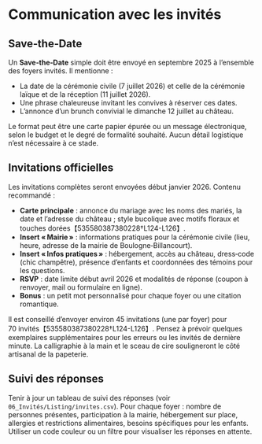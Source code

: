 # Communication avec les invités

## Save‑the‑Date

Un **Save‑the‑Date** simple doit être envoyé en septembre 2025 à l’ensemble des foyers invités. Il mentionne :

* La date de la cérémonie civile (7 juillet 2026) et celle de la cérémonie laïque et de la réception (11 juillet 2026).  
* Une phrase chaleureuse invitant les convives à réserver ces dates.  
* L’annonce d’un brunch convivial le dimanche 12 juillet au château.  

Le format peut être une carte papier épurée ou un message électronique, selon le budget et le degré de formalité souhaité. Aucun détail logistique n’est nécessaire à ce stade.

## Invitations officielles

Les invitations complètes seront envoyées début janvier 2026. Contenu recommandé :

* **Carte principale** : annonce du mariage avec les noms des mariés, la date et l’adresse du château ; style bucolique avec motifs floraux et touches dorées【535580387380228†L124-L126】.  
* **Insert « Mairie »** : informations pratiques pour la cérémonie civile (lieu, heure, adresse de la mairie de Boulogne‑Billancourt).  
* **Insert « Infos pratiques »** : hébergement, accès au château, dress‑code (chic champêtre), présence d’enfants et coordonnées des témoins pour les questions.  
* **RSVP** : date limite début avril 2026 et modalités de réponse (coupon à renvoyer, mail ou formulaire en ligne).  
* **Bonus** : un petit mot personnalisé pour chaque foyer ou une citation romantique.

Il est conseillé d’envoyer environ 45 invitations (une par foyer) pour 70 invités【535580387380228†L124-L126】. Pensez à prévoir quelques exemplaires supplémentaires pour les erreurs ou les invités de dernière minute. La calligraphie à la main et le sceau de cire souligneront le côté artisanal de la papeterie.

## Suivi des réponses

Tenir à jour un tableau de suivi des réponses (voir `06_Invités/Listing/invites.csv`). Pour chaque foyer : nombre de personnes présentes, participation à la mairie, hébergement sur place, allergies et restrictions alimentaires, besoins spécifiques pour les enfants. Utiliser un code couleur ou un filtre pour visualiser les réponses en attente.
